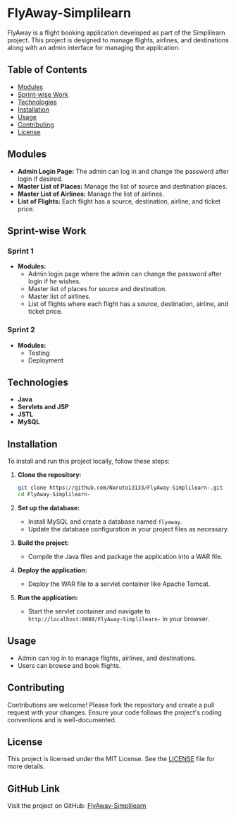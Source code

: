 # FlyAway-Simplilearn

FlyAway is a flight booking application developed as part of the Simplilearn project. This project is designed to manage flights, airlines, and destinations along with an admin interface for managing the application.

## Table of Contents

- [Modules](#modules)
- [Sprint-wise Work](#sprint-wise-work)
- [Technologies](#technologies)
- [Installation](#installation)
- [Usage](#usage)
- [Contributing](#contributing)
- [License](#license)

## Modules

- **Admin Login Page:** The admin can log in and change the password after login if desired.
- **Master List of Places:** Manage the list of source and destination places.
- **Master List of Airlines:** Manage the list of airlines.
- **List of Flights:** Each flight has a source, destination, airline, and ticket price.

## Sprint-wise Work

### Sprint 1
- **Modules:**
  - Admin login page where the admin can change the password after login if he wishes.
  - Master list of places for source and destination.
  - Master list of airlines.
  - List of flights where each flight has a source, destination, airline, and ticket price.

### Sprint 2
- **Modules:**
  - Testing
  - Deployment

## Technologies

- **Java**
- **Servlets and JSP**
- **JSTL**
- **MySQL**

## Installation

To install and run this project locally, follow these steps:

1. **Clone the repository:**
    ```sh
    git clone https://github.com/Naruto13133/FlyAway-Simplilearn-.git
    cd FlyAway-Simplilearn-
    ```

2. **Set up the database:**
    - Install MySQL and create a database named `flyaway`.
    - Update the database configuration in your project files as necessary.

3. **Build the project:**
    - Compile the Java files and package the application into a WAR file.

4. **Deploy the application:**
    - Deploy the WAR file to a servlet container like Apache Tomcat.

5. **Run the application:**
    - Start the servlet container and navigate to `http://localhost:8080/FlyAway-Simplilearn-` in your browser.

## Usage

- Admin can log in to manage flights, airlines, and destinations.
- Users can browse and book flights.

## Contributing

Contributions are welcome! Please fork the repository and create a pull request with your changes. Ensure your code follows the project's coding conventions and is well-documented.

## License

This project is licensed under the MIT License. See the [LICENSE](LICENSE) file for more details.

## GitHub Link

Visit the project on GitHub: [FlyAway-Simplilearn](https://github.com/Naruto13133/FlyAway-Simplilearn-)
